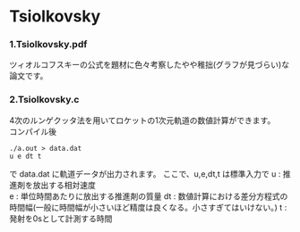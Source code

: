 # Tsiolkovsky
### 1.Tsiolkovsky.pdf
   ツィオルコフスキーの公式を題材に色々考察したやや稚拙(グラフが見づらい)な論文です。
### 2.Tsiolkovsky.c
   4次のルンゲクッタ法を用いてロケットの1次元軌道の数値計算ができます。  
   コンパイル後
   ```
   ./a.out > data.dat
   u e dt t
   ```
  で data.dat に軌道データが出力されます。
  ここで、u,e,dt,t は標準入力で
  u : 推進剤を放出する相対速度  
  e : 単位時間あたりに放出する推進剤の質量
  dt : 数値計算における差分方程式の時間幅(一般に時間幅が小さいほど精度は良くなる。小さすぎてはいけない。)
  t : 発射を0sとして計測する時間
